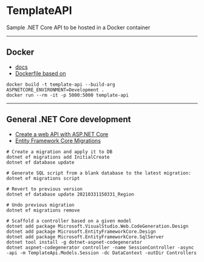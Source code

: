 # TemplateAPI

Sample .NET Core API to be hosted in a Docker container

---

## Docker

- [docs](https://docs.microsoft.com/en-us/aspnet/core/host-and-deploy/docker/building-net-docker-images?view=aspnetcore-5.0)
- [Dockerfile based on](https://docs.docker.com/engine/examples/dotnetcore/)

```
docker build -t template-api --build-arg ASPNETCORE_ENVIRONMENT=Development .
docker run --rm -it -p 5000:5000 template-api
```

---

## General .NET Core development

- [Create a web API with ASP.NET Core](https://docs.microsoft.com/en-us/aspnet/core/tutorials/first-web-api?view=aspnetcore-5.0&tabs=visual-studio-code)
- [Entity Framework Core Migrations](https://docs.microsoft.com/en-us/ef/core/managing-schemas/migrations/?tabs=dotnet-core-cli)

```
# Create a migration and apply it to DB
dotnet ef migrations add InitialCreate
dotnet ef database update

# Generate SQL script from a blank database to the latest migration:
dotnet ef migrations script

# Revert to previous version
dotnet ef database update 20210331150331_Region

# Undo previous migration
dotnet ef migrations remove

# Scaffold a controller based on a given model
dotnet add package Microsoft.VisualStudio.Web.CodeGeneration.Design
dotnet add package Microsoft.EntityFrameworkCore.Design
dotnet add package Microsoft.EntityFrameworkCore.SqlServer
dotnet tool install -g dotnet-aspnet-codegenerator
dotnet aspnet-codegenerator controller -name SessionController -async -api -m TemplateApi.Models.Session -dc DataContext -outDir Controllers
```
